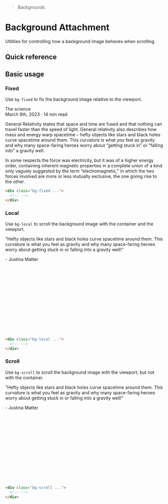 > Backgrounds

# Background Attachment

Utilities for controlling how a background image behaves when scrolling.

## Quick reference

<qr-table />

## Basic usage

### Fixed
Use `bg-fixed` to fix the background image relative to the viewport.

<container>
<div class="position:relative">
  <div class="-my-32 mx-32 overflow-hidden" style="background-image:url('50s-scientists.jpg'); background-position: center -280px;">
    <div class="h-[320] pd-shadow-lg overflow-y-scroll overscroll-contain">
      <div class="pd-bg-white/90 p-16 sm:p-24 mt-144">
        <div class="pd-text-black font-bold">The science</div>
        <div class="mt-1 pd-text-sm pd-text-slate-500">March 9th, 2023 · 14 min read</div>
        <p class="mt-16 pd-text-slate-500">General Relativity states that space and time are fused and that nothing can travel faster than the speed of light. General relativity also describes how mass and energy warp spacetime – hefty objects like stars and black holes curve spacetime around them. This curvature is what you feel as gravity and why many space-faring heroes worry about “getting stuck in” or “falling into” a gravity well.</p>
        <p class="mt-16 pd-text-slate-500">In some respects the force was electricity, but it was of a higher energy order, containing inherent magnetic properties in a complete union of a kind only vaguely suggested by the term “electromagnetic,” in which the two forces involved are more or less mutually exclusive, the one giving rise to the other.</p>
      </div>
    </div>
  </div>
  </div>
</container>

```html
<div class="bg-fixed ...">
  <!-- -->
</div>
```

### Local
Use `bg-local` to scroll the background image with the container and the viewport.

<container>
  <div class="-my-32 mx-32 overflow-hidden">
    <div class="h-[320] bg-local pd-shadow-lg overflow-y-scroll overscroll-contain" style="background-image:url('50s-scientists.jpg'); background-position: center 0;">
      <div class="px-40 py-16" style="margin-bottom:240px;">
        <div class="pd-bg-slate-800/50 p-16 rounded-8 text-center">
          <p class="mt-16 pd-text-white pd-text-xl font-bold">"Hefty objects like stars and black holes curve spacetime around them. This curvature is what you feel as gravity and why many space-faring heroes worry about getting stuck in or falling into a gravity well!"</p>
          <p class="text-center pd-text-white">- Justina Matter</p>
        </div>
      </div>
    </div>
  </div>
</container>

```html
<div class="bg-local ...">
  <!-- -->
</div>
```

### Scroll
Use `bg-scroll` to scroll the background image with the viewport, but not with the container.

<container>
  <div class="-my-32 mx-32 overflow-hidden">
    <div class="h-[320] bg-scroll pd-shadow-lg overflow-y-scroll overscroll-contain" style="background-image:url('50s-scientists.jpg'); background-position: center -200px;">
      <div class="px-40 py-16" style="margin-bottom:240px;">
        <div class=" pd-bg-slate-800/50 p-16 rounded-8 text-center">
          <p class="mt-16 pd-text-white pd-text-xl font-bold">"Hefty objects like stars and black holes curve spacetime around them. This curvature is what you feel as gravity and why many space-faring heroes worry about getting stuck in or falling into a gravity well!"</p>
          <p class="text-center pd-text-white">- Justina Matter</p>
        </div>
      </div>
    </div>
  </div>
</container>

```html
<div class="bg-scroll ...">
  <!-- -->
</div>
```

